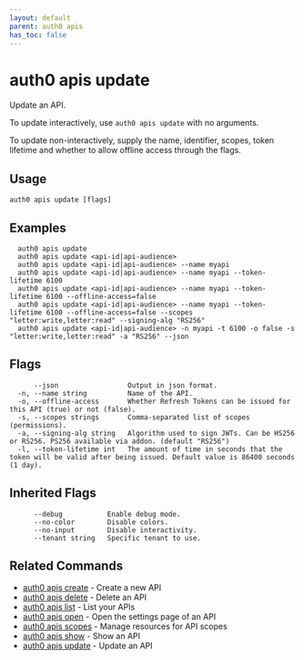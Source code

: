 ```yaml
---
layout: default
parent: auth0 apis
has_toc: false
---
```

# auth0 apis update

Update an API.

To update interactively, use `auth0 apis update` with no arguments.

To update non-interactively, supply the name, identifier, scopes, token lifetime and whether to allow offline access through the flags.

## Usage
```
auth0 apis update [flags]
```

## Examples

```
  auth0 apis update 
  auth0 apis update <api-id|api-audience>
  auth0 apis update <api-id|api-audience> --name myapi
  auth0 apis update <api-id|api-audience> --name myapi --token-lifetime 6100
  auth0 apis update <api-id|api-audience> --name myapi --token-lifetime 6100 --offline-access=false
  auth0 apis update <api-id|api-audience> --name myapi --token-lifetime 6100 --offline-access=false --scopes "letter:write,letter:read" --signing-alg "RS256"
  auth0 apis update <api-id|api-audience> -n myapi -t 6100 -o false -s "letter:write,letter:read" -a "RS256" --json
```


## Flags

```
      --json                 Output in json format.
  -n, --name string          Name of the API.
  -o, --offline-access       Whether Refresh Tokens can be issued for this API (true) or not (false).
  -s, --scopes strings       Comma-separated list of scopes (permissions).
  -a, --signing-alg string   Algorithm used to sign JWTs. Can be HS256 or RS256. PS256 available via addon. (default "RS256")
  -l, --token-lifetime int   The amount of time in seconds that the token will be valid after being issued. Default value is 86400 seconds (1 day).
```


## Inherited Flags

```
      --debug           Enable debug mode.
      --no-color        Disable colors.
      --no-input        Disable interactivity.
      --tenant string   Specific tenant to use.
```


## Related Commands

- [auth0 apis create](auth0_apis_create.md) - Create a new API
- [auth0 apis delete](auth0_apis_delete.md) - Delete an API
- [auth0 apis list](auth0_apis_list.md) - List your APIs
- [auth0 apis open](auth0_apis_open.md) - Open the settings page of an API
- [auth0 apis scopes](auth0_apis_scopes.md) - Manage resources for API scopes
- [auth0 apis show](auth0_apis_show.md) - Show an API
- [auth0 apis update](auth0_apis_update.md) - Update an API


